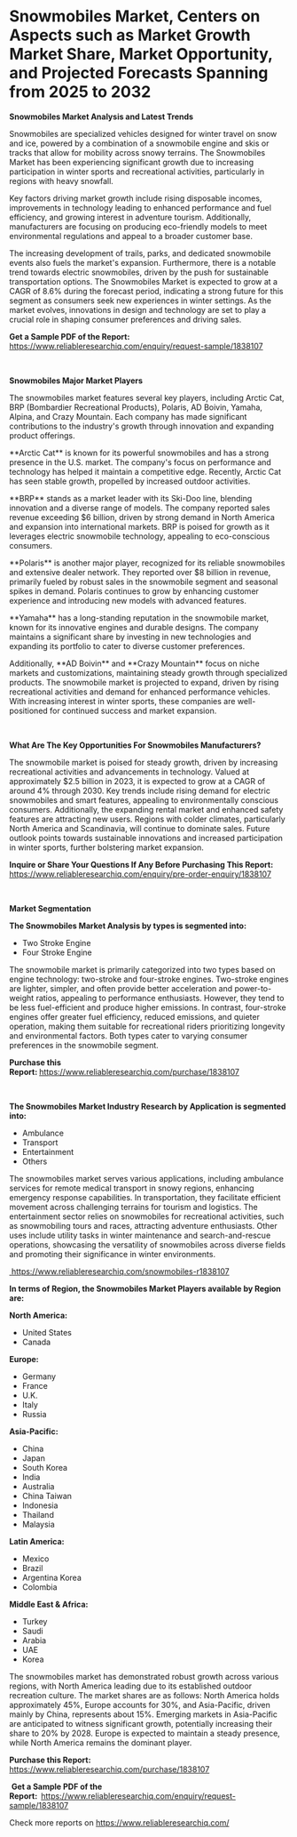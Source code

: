 <p><h1>Snowmobiles Market, Centers on Aspects such as Market Growth Market Share, Market Opportunity, and Projected Forecasts Spanning from 2025 to 2032</h1></p><p><strong>Snowmobiles Market Analysis and Latest Trends</strong></p>
<p><p>Snowmobiles are specialized vehicles designed for winter travel on snow and ice, powered by a combination of a snowmobile engine and skis or tracks that allow for mobility across snowy terrains. The Snowmobiles Market has been experiencing significant growth due to increasing participation in winter sports and recreational activities, particularly in regions with heavy snowfall. </p><p>Key factors driving market growth include rising disposable incomes, improvements in technology leading to enhanced performance and fuel efficiency, and growing interest in adventure tourism. Additionally, manufacturers are focusing on producing eco-friendly models to meet environmental regulations and appeal to a broader customer base.</p><p>The increasing development of trails, parks, and dedicated snowmobile events also fuels the market's expansion. Furthermore, there is a notable trend towards electric snowmobiles, driven by the push for sustainable transportation options. The Snowmobiles Market is expected to grow at a CAGR of 8.6% during the forecast period, indicating a strong future for this segment as consumers seek new experiences in winter settings. As the market evolves, innovations in design and technology are set to play a crucial role in shaping consumer preferences and driving sales.</p></p>
<p><strong>Get a Sample PDF of the Report:&nbsp;</strong> <a href="https://www.reliableresearchiq.com/enquiry/request-sample/1838107?utm_campaign=2265&utm_medium=2&utm_source=Github&utm_content=ia&utm_term=30032025&utm_id=snowmobiles">https://www.reliableresearchiq.com/enquiry/request-sample/1838107</a></p>
<p>&nbsp;</p>
<p><strong>Snowmobiles Major Market Players</strong></p>
<p><p>The snowmobiles market features several key players, including Arctic Cat, BRP (Bombardier Recreational Products), Polaris, AD Boivin, Yamaha, Alpina, and Crazy Mountain. Each company has made significant contributions to the industry's growth through innovation and expanding product offerings.</p><p>**Arctic Cat** is known for its powerful snowmobiles and has a strong presence in the U.S. market. The company's focus on performance and technology has helped it maintain a competitive edge. Recently, Arctic Cat has seen stable growth, propelled by increased outdoor activities.</p><p>**BRP** stands as a market leader with its Ski-Doo line, blending innovation and a diverse range of models. The company reported sales revenue exceeding $6 billion, driven by strong demand in North America and expansion into international markets. BRP is poised for growth as it leverages electric snowmobile technology, appealing to eco-conscious consumers.</p><p>**Polaris** is another major player, recognized for its reliable snowmobiles and extensive dealer network. They reported over $8 billion in revenue, primarily fueled by robust sales in the snowmobile segment and seasonal spikes in demand. Polaris continues to grow by enhancing customer experience and introducing new models with advanced features.</p><p>**Yamaha** has a long-standing reputation in the snowmobile market, known for its innovative engines and durable designs. The company maintains a significant share by investing in new technologies and expanding its portfolio to cater to diverse customer preferences.</p><p>Additionally, **AD Boivin** and **Crazy Mountain** focus on niche markets and customizations, maintaining steady growth through specialized products. The snowmobile market is projected to expand, driven by rising recreational activities and demand for enhanced performance vehicles. With increasing interest in winter sports, these companies are well-positioned for continued success and market expansion.</p></p>
<p>&nbsp;</p>
<p><strong>What Are The Key Opportunities For Snowmobiles Manufacturers?</strong></p>
<p><p>The snowmobile market is poised for steady growth, driven by increasing recreational activities and advancements in technology. Valued at approximately $2.5 billion in 2023, it is expected to grow at a CAGR of around 4% through 2030. Key trends include rising demand for electric snowmobiles and smart features, appealing to environmentally conscious consumers. Additionally, the expanding rental market and enhanced safety features are attracting new users. Regions with colder climates, particularly North America and Scandinavia, will continue to dominate sales. Future outlook points towards sustainable innovations and increased participation in winter sports, further bolstering market expansion.</p></p>
<p><strong>Inquire or Share Your Questions If Any Before Purchasing This Report:</strong> <a href="https://www.reliableresearchiq.com/enquiry/pre-order-enquiry/1838107?utm_campaign=2265&utm_medium=2&utm_source=Github&utm_content=ia&utm_term=30032025&utm_id=snowmobiles">https://www.reliableresearchiq.com/enquiry/pre-order-enquiry/1838107</a></p>
<p>&nbsp;</p>
<p><strong>Market Segmentation</strong></p>
<p><strong>The Snowmobiles Market Analysis by types is segmented into:</strong></p>
<p><ul><li>Two Stroke Engine</li><li>Four Stroke Engine</li></ul></p>
<p><p>The snowmobile market is primarily categorized into two types based on engine technology: two-stroke and four-stroke engines. Two-stroke engines are lighter, simpler, and often provide better acceleration and power-to-weight ratios, appealing to performance enthusiasts. However, they tend to be less fuel-efficient and produce higher emissions. In contrast, four-stroke engines offer greater fuel efficiency, reduced emissions, and quieter operation, making them suitable for recreational riders prioritizing longevity and environmental factors. Both types cater to varying consumer preferences in the snowmobile segment.</p></p>
<p><strong>Purchase this Report:&nbsp;</strong><a href="https://www.reliableresearchiq.com/purchase/1838107?utm_campaign=2265&utm_medium=2&utm_source=Github&utm_content=ia&utm_term=30032025&utm_id=snowmobiles">https://www.reliableresearchiq.com/purchase/1838107</a></p>
<p>&nbsp;</p>
<p><strong>The Snowmobiles Market Industry Research by Application is segmented into:</strong></p>
<p><ul><li>Ambulance</li><li>Transport</li><li>Entertainment</li><li>Others</li></ul></p>
<p><p>The snowmobiles market serves various applications, including ambulance services for remote medical transport in snowy regions, enhancing emergency response capabilities. In transportation, they facilitate efficient movement across challenging terrains for tourism and logistics. The entertainment sector relies on snowmobiles for recreational activities, such as snowmobiling tours and races, attracting adventure enthusiasts. Other uses include utility tasks in winter maintenance and search-and-rescue operations, showcasing the versatility of snowmobiles across diverse fields and promoting their significance in winter environments.</p></p>
<p><a href="https://www.reliableresearchiq.com/snowmobiles-r1838107?utm_campaign=2265&utm_medium=2&utm_source=Github&utm_content=ia&utm_term=30032025&utm_id=snowmobiles">&nbsp;https://www.reliableresearchiq.com/snowmobiles-r1838107</a></p>
<p><strong>In terms of Region, the Snowmobiles Market Players available by Region are:</strong></p>
<p>
    <p> <strong> North America: </strong>
        <ul>
            <li>United States</li>
            <li>Canada</li>
        </ul>
        </p> 
    <p> <strong> Europe: </strong>
        <ul>
            <li>Germany</li>
            <li>France</li>
            <li>U.K.</li>
            <li>Italy</li>
            <li>Russia</li>
        </ul>
        </p> 
    <p> <strong> Asia-Pacific: </strong>
        <ul>
            <li>China</li>
            <li>Japan</li>
            <li>South Korea</li>
            <li>India</li>
            <li>Australia</li>
            <li>China Taiwan</li>
            <li>Indonesia</li>
            <li>Thailand</li>
            <li>Malaysia</li>
        </ul>
        </p> 
    <p> <strong> Latin America: </strong>
        <ul>
            <li>Mexico</li>
            <li>Brazil</li>
            <li>Argentina Korea</li>
            <li>Colombia</li>
        </ul>
        </p> 
    <p> <strong> Middle East & Africa: </strong>
        <ul>
            <li>Turkey</li>
            <li>Saudi</li>
            <li>Arabia</li>
            <li>UAE</li>
            <li>Korea</li>
        </ul>
    </p>
    </p>
<p><p>The snowmobiles market has demonstrated robust growth across various regions, with North America leading due to its established outdoor recreation culture. The market shares are as follows: North America holds approximately 45%, Europe accounts for 30%, and Asia-Pacific, driven mainly by China, represents about 15%. Emerging markets in Asia-Pacific are anticipated to witness significant growth, potentially increasing their share to 20% by 2028. Europe is expected to maintain a steady presence, while North America remains the dominant player.</p></p>
<p><strong>Purchase this Report: </strong><a href="https://www.reliableresearchiq.com/purchase/1838107?utm_campaign=2265&utm_medium=2&utm_source=Github&utm_content=ia&utm_term=30032025&utm_id=snowmobiles">https://www.reliableresearchiq.com/purchase/1838107</a></p>
<p>&nbsp;<strong>Get a Sample PDF of the Report:&nbsp;&nbsp;</strong><a href="https://www.reliableresearchiq.com/enquiry/request-sample/1838107?utm_campaign=2265&utm_medium=2&utm_source=Github&utm_content=ia&utm_term=30032025&utm_id=snowmobiles">https://www.reliableresearchiq.com/enquiry/request-sample/1838107</a></p>
<p><strong></strong></p>
<p>Check more reports on <a href="https://www.reliableresearchiq.com/?utm_campaign=2265&utm_medium=2&utm_source=Github&utm_content=ia&utm_term=30032025&utm_id=snowmobiles">https://www.reliableresearchiq.com/</a></p>